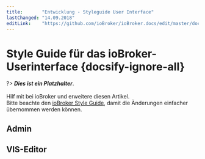```yaml
---
title:       "Entwicklung - Styleguide User Interface"
lastChanged: "14.09.2018"
editLink:    "https://github.com/ioBroker/ioBroker.docs/edit/master/docs/dev/styleguideui.md"
---
```


# Style Guide für das ioBroker-Userinterface {docsify-ignore-all}

?> ***Dies ist ein Platzhalter***. 
   <br><br>
   Hilf mit bei ioBroker und erweitere diesen Artikel.  
   Bitte beachte den [ioBroker Style Guide](appendix/style_guide), 
   damit die Änderungen einfacher übernommen werden können.

## Admin

## VIS-Editor
